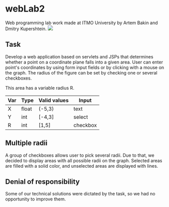# webLab2
Web programming lab work made at ITMO University by Artem Bakin and Dmitry Kupershtein.
![](https://user-images.githubusercontent.com/38016689/105250494-e5908400-5b8a-11eb-9ac4-8eb5ff6cf91f.png)

## Task
Develop a web application based on servlets and JSPs that determines whether a point on a coordinate plane falls into a
given area. User can enter point's coordinates by using form input fields or by clicking with a mouse on the graph. The radius
of the figure can be set by checking one or several checkboxes.

This area has a variable radius R.

| Var | Type | Valid values | Input   |
| --- | ---- | ------------ | ------- |
| X   |float |(-5,3)        | text    |
| Y   |int   |[-4,3]        | select  |
| R   |int   |[1,5]         | checkbox|

## Multiple radii
A group of checkboxes allows user to pick several radii. Due to that, we decided to display areas
with all possible radii on the graph. Selected areas are filled with a solid color, and unselected areas are displayed with lines.

## Denial of responsibility
Some of our technical solutions were dictated by the task, so we had no opportunity to improve them.
